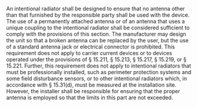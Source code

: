 An intentional radiator shall be designed to ensure that no antenna other than that furnished by the responsible party shall be used with the device. The use of a permanently attached antenna or of an antenna that uses a unique coupling to the intentional radiator shall be considered sufficient to comply with the provisions of this section. The manufacturer may design the unit so that a broken antenna can be replaced by the user, but the use of a standard antenna jack or electrical connector is prohibited. This requirement does not apply to carrier current devices or to devices operated under the provisions of § 15.211, § 15.213, § 15.217, § 15.219, or § 15.221. Further, this requirement does not apply to intentional radiators that must be professionally installed, such as perimeter protection systems and some field disturbance sensors, or to other intentional radiators which, in accordance with § 15.31(d), must be measured at the installation site. However, the installer shall be responsible for ensuring that the proper antenna is employed so that the limits in this part are not exceeded.

